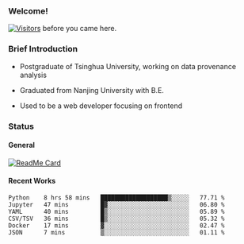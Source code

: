 ### Welcome!

[![Visitors](https://visitor-badge.laobi.icu/badge?page_id=HermitSun.HermitSun)]() before you came here.

### Brief Introduction

- Postgraduate of Tsinghua University, working on data provenance analysis

- Graduated from Nanjing University with B.E.

- Used to be a web developer focusing on frontend

### Status

#### General

[![ReadMe Card](https://github-readme-stats.hermitsun.vercel.app/api?username=HermitSun&count_private=true&show_icons=true)]()

#### Recent Works

<!--START_SECTION:waka-->

```text
Python    8 hrs 58 mins   ███████████████████▒░░░░░   77.71 %
Jupyter   47 mins         █▓░░░░░░░░░░░░░░░░░░░░░░░   06.80 %
YAML      40 mins         █▒░░░░░░░░░░░░░░░░░░░░░░░   05.89 %
CSV/TSV   36 mins         █▒░░░░░░░░░░░░░░░░░░░░░░░   05.32 %
Docker    17 mins         ▓░░░░░░░░░░░░░░░░░░░░░░░░   02.47 %
JSON      7 mins          ▒░░░░░░░░░░░░░░░░░░░░░░░░   01.11 %
```

<!--END_SECTION:waka-->

